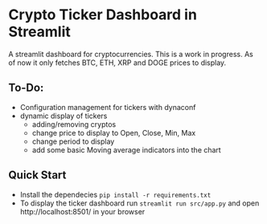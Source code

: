 # Crypto Ticker Dashboard in Streamlit

A streamlit dashboard for cryptocurrencies. This is a work in progress.
As of now it only fetches BTC, ETH, XRP and DOGE prices to display.

## To-Do:

- Configuration management for tickers with dynaconf
- dynamic display of tickers
    - adding/removing cryptos
    - change price to display to Open, Close, Min, Max
    - change period to display
    - add some basic Moving average indicators into the chart


## Quick Start
- Install the dependecies
``pip install -r requirements.txt``
- To display the ticker dashboard run
``streamlit run src/app.py`` and open http://localhost:8501/ in your browser
